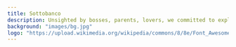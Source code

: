 ```yaml
---
title: Sottobanco
description: Unsighted by bosses, parents, lovers, we committed to explore the potential of our ever-amassing personal photographic equipment to actually produce anything vaguely conducive to art, sharing research and information under-the-counter or, as it goes in our whereabouts, sottobanco.
background: "images/bg.jpg"
logo: "https://upload.wikimedia.org/wikipedia/commons/8/8e/Font_Awesome_5_regular_gem.svg"
---
```

